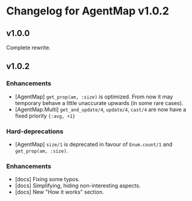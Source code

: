 # Changelog for AgentMap v1.0.2

## v1.0.0

Complete rewrite.

## v1.0.2

### Enhancements

  * [AgentMap] `get_prop(am, :size)` is optimized. From now it may temporary
    behave a little unaccurate upwards (in some rare cases).
  * [AgentMap.Multi] `get_and_update/4`, `update/4`, `cast/4` are now have a
    fixed priority `{:avg, +1}`

### Hard-deprecations

  * [AgentMap] `size/1` is deprecated in favour of `Enum.count/1` and
    `get_prop(am, :size)`.

### Enhancements

  * [docs] Fixing some typos.
  * [docs] Simplifying, hiding non-interesting aspects.
  * [docs] New "How it works" section.

